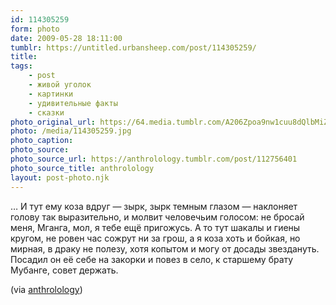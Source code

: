 ```yaml
---
id: 114305259
form: photo
date: 2009-05-28 18:11:00
tumblr: https://untitled.urbansheep.com/post/114305259/
title:
tags:
    - post
    - живой уголок
    - картинки
    - удивительные факты
    - сказки
photo_original_url: https://64.media.tumblr.com/A206Zpoa9nw1cuu8dQlbMiZDo1_1280.jpg
photo: /media/114305259.jpg
photo_caption: 
photo_source:
photo_source_url: https://anthrolology.tumblr.com/post/112756401
photo_source_title: anthrolology
layout: post-photo.njk
---
```


<p>… И тут ему коза вдруг — зырк, зырк темным глазом — наклоняет голову так выразительно, и молвит человечьим голосом: не бросай меня, Мганга, мол, я тебе ещё пригожусь. А то тут шакалы и гиены кругом, не ровен час сожрут ни за грош, а я коза хоть и бойкая, но мирная, в драку не полезу, хотя копытом и могу от досады звездануть. Посадил он её себе на закорки и повез в село, к старшему брату Мубанге, совет держать.</p>

<p>(via <a href="http://anthrolology.tumblr.com/post/112756401">anthrolology</a>)</p>
